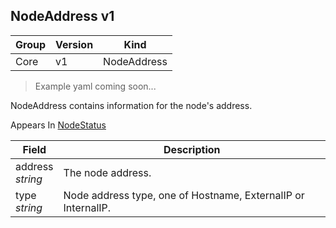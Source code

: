 ## NodeAddress v1

Group        | Version     | Kind
------------ | ---------- | -----------
Core | v1 | NodeAddress

> Example yaml coming soon...



NodeAddress contains information for the node's address.

<aside class="notice">
Appears In  <a href="#nodestatus-v1">NodeStatus</a> </aside>

Field        | Description
------------ | -----------
address <br /> *string* | The node address.
type <br /> *string* | Node address type, one of Hostname, ExternalIP or InternalIP.

